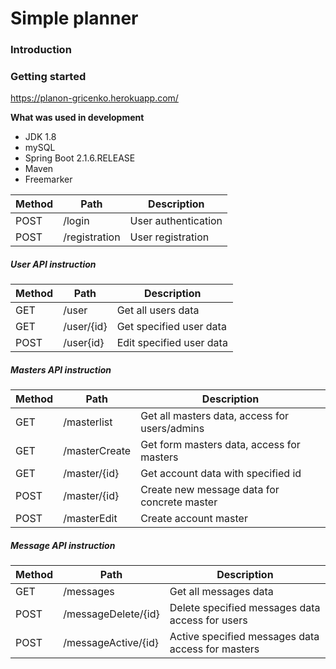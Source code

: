  # Simple planner
 

 ### Introduction

 ### Getting started
 https://planon-gricenko.herokuapp.com/ 
 
 **What was used in development**
 
 * JDK 1.8 
 * mySQL
 * Spring Boot 2.1.6.RELEASE
 * Maven
 * Freemarker
 
 Method	| Path	| Description	
 --- | --- | --- |
 POST	| /login	| User authentication	
 POST	| /registration	| User registration	
  
 ##### User API instruction
 Method	| Path	| Description	
 --- | --- | --- |
 GET	| /user	| Get all users data	
 GET	| /user/{id}	| Get specified user data	
 POST	| /user{id}	| Edit specified user data	


 
  
 ##### Masters API instruction 
 Method	| Path	| Description	
 --- | --- | --- |
 GET	| /masterlist	| Get all masters data, access for users/admins 
 GET    | /masterCreate | Get form masters data, access for masters  
 GET	| /master/{id}	| Get account data with specified  id	
 POST	| /master/{id}	| Create new message data for concrete master  
 POST   | /masterEdit   | Create account master 
  
 
   
 ##### Message API instruction
 Method	| Path	| Description	
 --- | --- | --- |
 GET	| /messages	| Get all messages data	
 POST	| /messageDelete/{id}	| Delete specified messages data access for users	
 POST	| /messageActive/{id}	| Active specified messages data access for masters	




